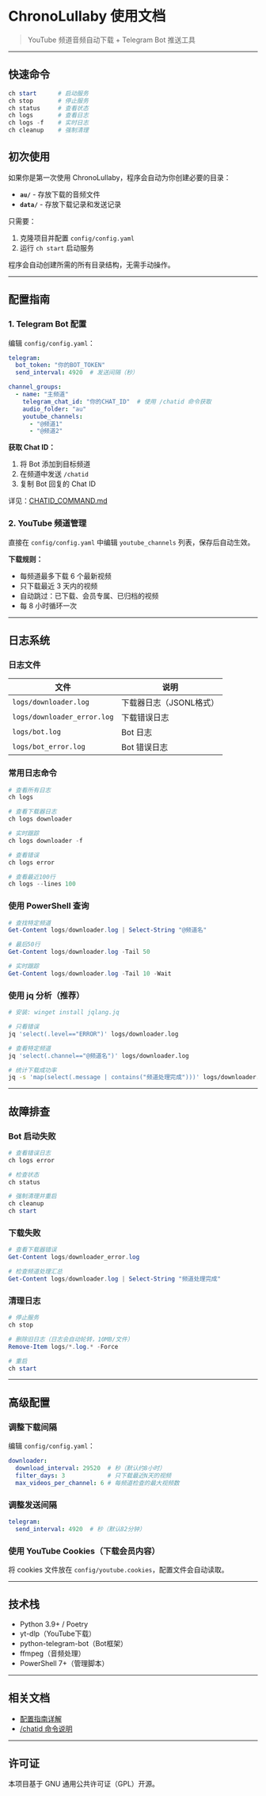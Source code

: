 # ChronoLullaby 使用文档

> YouTube 频道音频自动下载 + Telegram Bot 推送工具

---

## 快速命令

```powershell
ch start      # 启动服务
ch stop       # 停止服务
ch status     # 查看状态
ch logs       # 查看日志
ch logs -f    # 实时日志
ch cleanup    # 强制清理
```

## 初次使用

如果你是第一次使用 ChronoLullaby，程序会自动为你创建必要的目录：

- **`au/`** - 存放下载的音频文件
- **`data/`** - 存放下载记录和发送记录

只需要：
1. 克隆项目并配置 `config/config.yaml`
2. 运行 `ch start` 启动服务

程序会自动创建所需的所有目录结构，无需手动操作。

---

## 配置指南

### 1. Telegram Bot 配置

编辑 `config/config.yaml`：

```yaml
telegram:
  bot_token: "你的BOT_TOKEN"
  send_interval: 4920  # 发送间隔（秒）

channel_groups:
  - name: "主频道"
    telegram_chat_id: "你的CHAT_ID"  # 使用 /chatid 命令获取
    audio_folder: "au"
    youtube_channels:
      - "@频道1"
      - "@频道2"
```

**获取 Chat ID：**
1. 将 Bot 添加到目标频道
2. 在频道中发送 `/chatid`
3. 复制 Bot 回复的 Chat ID

详见：[CHATID_COMMAND.md](CHATID_COMMAND.md)

### 2. YouTube 频道管理

直接在 `config/config.yaml` 中编辑 `youtube_channels` 列表，保存后自动生效。

**下载规则：**
- 每频道最多下载 6 个最新视频
- 只下载最近 3 天内的视频
- 自动跳过：已下载、会员专属、已归档的视频
- 每 8 小时循环一次

---

## 日志系统

### 日志文件

| 文件 | 说明 |
|------|------|
| `logs/downloader.log` | 下载器日志（JSONL格式） |
| `logs/downloader_error.log` | 下载错误日志 |
| `logs/bot.log` | Bot 日志 |
| `logs/bot_error.log` | Bot 错误日志 |

### 常用日志命令

```powershell
# 查看所有日志
ch logs

# 查看下载器日志
ch logs downloader

# 实时跟踪
ch logs downloader -f

# 查看错误
ch logs error

# 查看最近100行
ch logs --lines 100
```

### 使用 PowerShell 查询

```powershell
# 查找特定频道
Get-Content logs/downloader.log | Select-String "@频道名"

# 最后50行
Get-Content logs/downloader.log -Tail 50

# 实时跟踪
Get-Content logs/downloader.log -Tail 10 -Wait
```

### 使用 jq 分析（推荐）

```bash
# 安装: winget install jqlang.jq

# 只看错误
jq 'select(.level=="ERROR")' logs/downloader.log

# 查看特定频道
jq 'select(.channel=="@频道名")' logs/downloader.log

# 统计下载成功率
jq -s 'map(select(.message | contains("频道处理完成")))' logs/downloader.log
```

---

## 故障排查

### Bot 启动失败

```powershell
# 查看错误日志
ch logs error

# 检查状态
ch status

# 强制清理并重启
ch cleanup
ch start
```

### 下载失败

```powershell
# 查看下载器错误
Get-Content logs/downloader_error.log

# 检查频道处理汇总
Get-Content logs/downloader.log | Select-String "频道处理完成"
```

### 清理日志

```powershell
# 停止服务
ch stop

# 删除旧日志（日志会自动轮转，10MB/文件）
Remove-Item logs/*.log.* -Force

# 重启
ch start
```

---

## 高级配置

### 调整下载间隔

编辑 `config/config.yaml`：

```yaml
downloader:
  download_interval: 29520  # 秒（默认约8小时）
  filter_days: 3            # 只下载最近N天的视频
  max_videos_per_channel: 6 # 每频道检查的最大视频数
```

### 调整发送间隔

```yaml
telegram:
  send_interval: 4920  # 秒（默认82分钟）
```

### 使用 YouTube Cookies（下载会员内容）

将 cookies 文件放在 `config/youtube.cookies`，配置文件会自动读取。

---

## 技术栈

- Python 3.9+ / Poetry
- yt-dlp（YouTube下载）
- python-telegram-bot（Bot框架）
- ffmpeg（音频处理）
- PowerShell 7+（管理脚本）

---

## 相关文档

- [配置指南详解](CONFIG_GUIDE.md)
- [/chatid 命令说明](CHATID_COMMAND.md)

---

## 许可证

本项目基于 GNU 通用公共许可证（GPL）开源。
